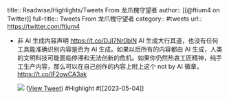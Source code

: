title:: Readwise/Highlights/Tweets From 龙爪槐守望者
author:: [[@ftium4 on Twitter]]
full-title:: Tweets From 龙爪槐守望者
category:: #tweets
url:: https://twitter.com/ftium4

- 非 AI 生成内容声明
  https://t.co/DJI7Nr0blN
  AI 生成大行其道，也没有任何工具能准确识别内容是否为 AI 生成。如果以后所有的内容都由 AI 生成，人类的文明科技可能面临停滞和无法创新的危机。如果你仍然热衷工匠精神，纯手工生产内容，那么可以在自己创作的内容上附上这个 not by AI 徽章， https://t.co/lF2owCA3ak
  
  ![](https://pbs.twimg.com/media/Fr_hJ8WWAAIYcaL.jpg) ([View Tweet](https://twitter.com/ftium4/status/1639276376275427338)) #Highlight #[[2023-05-04]]